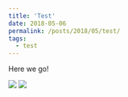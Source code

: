 ```yaml
---
title: 'Test'
date: 2018-05-06
permalink: /posts/2018/05/test/
tags:
  - test
---
```



Here we go!

<div id="container1">
 <!-- The before image is first -->
 <img src="http://placehold.it/400x200&amp;text=1" />
 <!-- The after image is last -->
 <img src="http://placehold.it/400x200&amp;text=2" />
</div>
